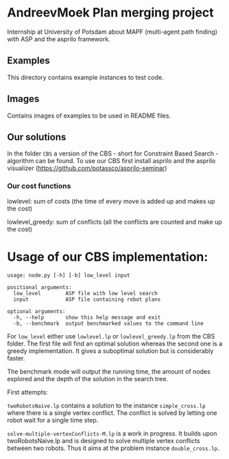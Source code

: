 # AndreevMoek Plan merging project

Internship at University of Potsdam about MAPF (multi-agent path finding) with ASP and the asprilo framework.

## Examples

This directory contains example instances to test code.

## Images

Contains images of examples to be used in README files.

## Our solutions

In the folder `CBS` a version of the CBS - short for Constraint Based Search - algorithm can be found. To use our CBS first install asprilo and the asprilo visualizer (https://github.com/potassco/asprilo-seminar)

### Our cost functions

lowlevel: sum of costs (the time of every move is added up and makes up the cost)

lowlevel_greedy: sum of conflicts (all the conflicts are counted  and make up the cost)

# Usage of our CBS implementation:
```
usage: node.py [-h] [-b] low_level input

positional arguments:
  low_level        ASP file with low level search
  input            ASP file containing robot plans

optional arguments:
  -h, --help       show this help message and exit
  -b, --benchmark  output benchmarked values to the command line
```  
For `low_level` either use `lowlevel.lp` or `lowlevel_greedy.lp` from the CBS folder. The first file will find an optimal solution whereas the second one is a greedy implementation. It gives a suboptimal solution but is considerably faster.

The benchmark mode will output the running time, the amount of nodes explored and the depth of the solution in the search tree.
  


First attempts:

`twoRobotsNaive.lp` contains a solution to the instance `simple_cross.lp` where there is a single vertex conflict. The conflict is solved by letting one robot wait for a single time step. 

`solve-multiple-vertexConflicts-M.lp` is a work in progress. It builds upon twoRobotsNaive.lp and is designed to solve multiple vertex conflicts between two robots. Thus it aims at the problem instance `double_cross.lp`.
